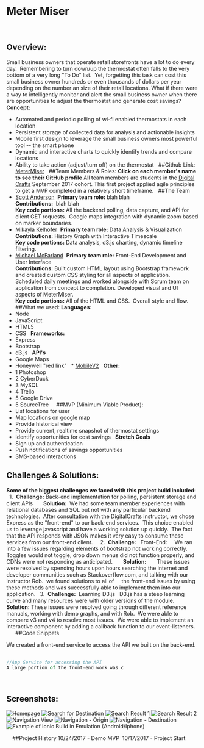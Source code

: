 # Meter Miser
 
 
## Overview:
Small business owners that operate retail storefronts have a lot to do every day.  Remembering to turn down/up the thermostat often falls to the very bottom of a very long "To Do" list.  Yet, forgetting this task can cost this small business owner hundreds or even thousands of dollars per year depending on the number an size of their retail locations.
What if there were a way to intelligently monitor and alert the small business owner when there are opportunities to adjust the thermostat and generate cost savings?
 
 
**Concept:**
* Automated and periodic polling of wi-fi enabled thermostats in each location
* Persistent storage of collected data for analysis and actionable insights
* Mobile first design to leverage the small business owners most powerful tool -- the smart phone
* Dynamic and interactive charts to quickly identify trends and compare locations
* Ability to take action (adjust/turn off) on the thermostat
 
##Github Link:
[MeterMiser]()
 
##Team Members & Roles:
**Click on each member's name to see their GitHub profile**
All team members are students in the [Digital Crafts](https://digitalcrafts.com) September 2017 cohort. This first project applied agile principles to get a MVP completed in a relatively short timeframe.
 
##The Team
* [Scott Anderson](https://https://github.com/YankeeSoccerNut/)  
**Primary team role:** blah blah <br />
**Contributions:**  blah blah<br />
**Key code portions:** All the backend polling, data capture, and API for client GET requests.  Google maps integration with dynamic zoom based on marker boundaries.
 
* [Mikayla Kelhofer](https://github.com/mkelhofer/)  
**Primary team role:** Data Analysis & Visualization<br />
**Contributions:** History Graph with Interactive Timescale <br />
**Key code portions:** Data analysis, d3.js charting, dynamic timeline filtering.
 
* [Michael McFarland](https://github.com/mcfarland422)  
**Primary team role:** Front-End Development and User Interface<br />
**Contributions:** Built custom HTML layout using Bootstrap framework and created custom CSS styling for all aspects of application. Scheduled daily meetings and worked alongside with Scrum team on application from concept to completion. Developed visual and UI aspects of MeterMiser.<br />
**Key code portions:** All of the HTML and CSS.  Overall style and flow.
 
 
##What we used:
**Languages:**
* Node
* JavaScript
* HTML5
* CSS
 
**Frameworks:**
* Express
* Bootstrap
* d3.js
 
**API's**
* Google Maps
* Honeywell "red link"
  * [MobileV2](https://tccna.honeywell.com/ws/MobileV2.asmx)
 
**Other:**  
* 1 Photoshop
* 2 CyberDuck
* 3 MySQL
* 4 Trello
* 5 Google Drive
* 5 SourceTree
 
 
##MVP (Minimum Viable Product):
 
* List locations for user
* Map locations on google map
* Provide historical view
* Provide current, realtime snapshot of thermostat settings
* Identify opportunities for cost savings
 
**Stretch Goals**
* Sign up and authentication
* Push notifications of savings opportunities
* SMS-based interactions
 
## Challenges & Solutions:
**Some of the biggest challenges we faced with this project build included:**
 
1.  **Challenge:** Back-end implementation for polling, persistent storage and client APIs
 
    **Solution:**  We had some team member experiences with relational databases and SQL but not with any particular backend technologies.  After consultation with the DigitalCrafts instructor, we chose Express as the "front-end" to our back-end services.  This choice enabled us to leverage javascript and have a working solution up quickly.  The fact that the API responds with JSON makes it very easy to consume these services from our front-end client.
 
 
2.  **Challenge:**   Front-End:
    We ran into a few issues regarding elements of bootstrap not working correctly. Toggles would not toggle, drop down menus did not function properly, and CDNs were not responding as anticipated.
 
    **Solution:**
 
    These issues were resolved by spending hours upon hours searching the internet and developer communities such as Stackoverflow.com, and talking with our instructor Rob.  we found solutions to all of
    the front-end issues by using these methods and was successfully able to implement them into our application.
 
3.  **Challenge:**  Learning D3.js
  D3.js has a steep learning curve and many resources were with older versions of the module.
 
    **Solution:**
These issues were resolved going through different reference manuals, working with demo graphs, and with Rob.  We were able to compare v3 and v4 to resolve most issues.  We were able to implement an interactive component by adding a callback function to our event-listeners.
 
 
 
 
##Code Snippets
 
<!-- Insert code here -->
We created a front-end service to access the API we built on the back-end.  
 
```JavaScript
//App Service for accessing the API
A large portion of the front-end work was c
```
 
## Screenshots:
![Homepage](static/img/screenshots/splash_page.png)
![Search for Destination](static/img/screenshots/search_view.png)
![Search Result 1](static/img/screenshots/search_result_chipotle.png)
![Search Result 2](static/img/screenshots/search_result_D1.png)
![Navigation View](static/img/screenshots/nav_view_chipotle.png)
![Navigation - Origin](static/img/screenshots/nav_view_origin.png)
![Navigation - Destination](static/img/screenshots/nav_view_destination.png)
![Example of Ionic Build in Emulation (Android/Iphone)](static/img/ionic_ss.png)
<!-- ![iPhone6](static/img/iphone6.png)
![iPad](static/img/ipad.png)
![Android](static/img/android.png) -->
 
 
##Project History
10/24/2017 - Demo MVP  
10/17/2017 - Project Start  

